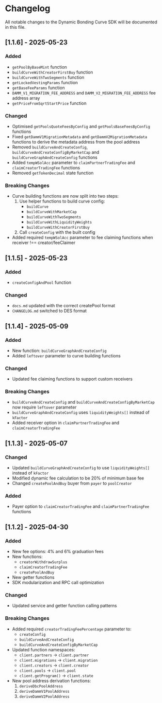 # Changelog

All notable changes to the Dynamic Bonding Curve SDK will be documented in this file.

## [1.1.6] - 2025-05-23

### Added

- `getPoolByBaseMint` function
- `buildCurveWithCreatorFirstBuy` function
- `buildCurveWithTwoSegments` function
- `getLockedVestingParams` function
- `getBaseFeeParams` function
- `DAMM_V1_MIGRATION_FEE_ADDRESS` and `DAMM_V2_MIGRATION_FEE_ADDRESS` fee address array
- `getPriceFromSqrtStartPrice` function

### Changed

- Optimised `getPoolsQuoteFeesByConfig` and `getPoolsBaseFeesByConfig` functions
- Fixed `getDammV1MigrationMetadata` and `getDammV2MigrationMetadata` functions to derive the metadata address from the pool address
- Removed `buildCurveAndCreateConfig`, `buildCurveAndCreateConfigByMarketCap` and `buildCurveGraphAndCreateConfig` functions
- Added `tempWSolAcc` parameter to `claimPartnerTradingFee` and `claimCreatorTradingFee` functions
- Removed `getTokenDecimal` state function

### Breaking Changes

- Curve building functions are now split into two steps:
    1. Use helper functions to build curve config:
        - `buildCurve`
        - `buildCurveWithMarketCap`
        - `buildCurveWithTwoSegments`
        - `buildCurveWithLiquidityWeights`
        - `buildCurveWithCreatorFirstBuy`
    2. Call `createConfig` with the built config
- Added required `tempWSolAcc` parameter to fee claiming functions when receiver !== creator/feeClaimer

## [1.1.5] - 2025-05-23

### Added

- `createConfigAndPool` function

### Changed

- `docs.md` updated with the correct createPool format
- `CHANGELOG.md` switched to DES format

## [1.1.4] - 2025-05-09

### Added

- New function: `buildCurveGraphAndCreateConfig`
- Added `leftover` parameter to curve building functions

### Changed

- Updated fee claiming functions to support custom receivers

### Breaking Changes

- `buildCurveAndCreateConfig` and `buildCurveAndCreateConfigByMarketCap` now require `leftover` parameter
- `buildCurveGraphAndCreateConfig` uses `liquidityWeights[]` instead of `kFactor`
- Added receiver option in `claimPartnerTradingFee` and `claimCreatorTradingFee`

## [1.1.3] - 2025-05-07

### Changed

- Updated `buildCurveGraphAndCreateConfig` to use `liquidityWeights[]` instead of `kFactor`
- Modified dynamic fee calculation to be 20% of minimum base fee
- Changed `createPoolAndBuy` buyer from `payer` to `poolCreator`

### Added

- Payer option to `claimCreatorTradingFee` and `claimPartnerTradingFee` functions

## [1.1.2] - 2025-04-30

### Added

- New fee options: 4% and 6% graduation fees
- New functions:
    - `creatorWithdrawSurplus`
    - `claimCreatorTradingFee`
    - `createPoolAndBuy`
- New getter functions
- SDK modularization and RPC call optimization

### Changed

- Updated service and getter function calling patterns

### Breaking Changes

- Added required `creatorTradingFeePercentage` parameter to:
    - `createConfig`
    - `buildCurveAndCreateConfig`
    - `buildCurveAndCreateConfigByMarketCap`
- Updated function namespaces:
    - `client.partners` → `client.partner`
    - `client.migrations` → `client.migration`
    - `client.creators` → `client.creator`
    - `client.pools` → `client.pool`
    - `client.getProgram()` → `client.state`
- New pool address derivation functions:
    1. `deriveDbcPoolAddress`
    2. `deriveDammV1PoolAddress`
    3. `deriveDammV2PoolAddress`

